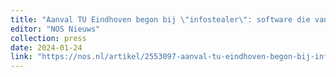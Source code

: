 ```yaml
---
title: "Aanval TU Eindhoven begon bij \"infostealer\": software die van alles steelt"
editor: "NOS Nieuws"
collection: press
date: 2024-01-24
link: "https://nos.nl/artikel/2553097-aanval-tu-eindhoven-begon-bij-infostealer-software-die-van-alles-steelt"
---
```

